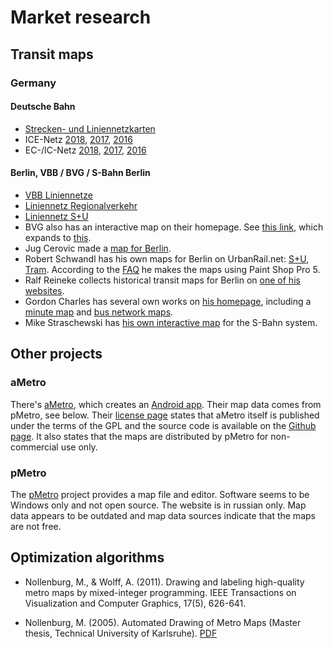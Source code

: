 # Market research

## Transit maps

### Germany

#### Deutsche Bahn

* [Strecken- und Liniennetzkarten](https://www.bahn.de/p/view/service/fahrplaene/streckennetz.shtml)
* ICE-Netz
  [2018](https://www.bahn.de/p/view/mdb/bahnintern/fahrplan_und_buchung/reiseauskunftsmedien/fahrplanmedien-download/mdb_263334_ice_liniennetz_v2_2018.pdf),
  [2017](https://www.bahn.de/p/view/mdb/bahnintern/fahrplan_und_buchung/reiseauskunftsmedien/fahrplanmedien-download/2017/mdb_241654_ice_liniennetz_2017_v2.pdf),
  [2016](https://www.bahn.de/p/view/mdb/bahnintern/fahrplan_und_buchung/reiseauskunftsmedien/fahrplanmedien-download/2016/mdb_228121_583_ice_liniennetz_2016_v2.pdf)
* EC-/IC-Netz
  [2018](https://www.bahn.de/p/view/mdb/bahnintern/fahrplan_und_buchung/reiseauskunftsmedien/fahrplanmedien-download/mdb_263335_icec_liniennetz_2018.pdf),
  [2017](https://www.bahn.de/p/view/mdb/bahnintern/fahrplan_und_buchung/reiseauskunftsmedien/fahrplanmedien-download/2017/mdb_241655_icec_liniennetz_2017-v3.pdf),
  [2016](https://www.bahn.de/p/view/mdb/bahnintern/fahrplan_und_buchung/reiseauskunftsmedien/fahrplanmedien-download/2016/mdb_228122_583_icec_liniennetz_2016_v3.pdf)

#### Berlin, VBB / BVG / S-Bahn Berlin

* [VBB Liniennetze](http://www.vbb.de/de/article/fahrplan/liniennetze/liniennetze/897.html)
* [Liniennetz Regionalverkehr](http://images.vbb.de/assets/downloads/file/799103.pdf)
* [Liniennetz S+U](http://images.vbb.de/assets/downloads/file/1373695.pdf)
* BVG also has an interactive map on their homepage. See
  [this link](https://www.bvg.de/de/Fahrinfo/Liniennetz),
  which expands to
  [this](https://fahrinfo.bvg.de/Fahrinfo/bin/query.bin/dn?ujm=1&MapLayer=NETWORK).
* Jug Cerovic made a [map for Berlin](http://www.inat.fr/metro/berlin/).
* Robert Schwandl has his own maps for Berlin on UrbanRail.net:
  [S+U](http://www.urbanrail.net/eu/de/b/berlin.htm),
  [Tram](http://www.urbanrail.net/eu/de/b/tram/berlin-tram.htm).
  According to the [FAQ](http://www.urbanrail.net/about.htm) he makes the maps using Paint Shop Pro 5.
* Ralf Reineke collects historical transit maps for Berlin on
  [one of his websites](http://hauptstrasse83f.de/liniennetz/alte-netzspinnen/).
* Gordon Charles has several own works on
  [his homepage](http://www.berlinfahrplan.de/), including a
  [minute map](http://www.berlinfahrplan.de/minnetz.htm)
  and [bus network maps](http://www.berlinfahrplan.de/busnetz.htm).
* Mike Straschewski has
  [his own interactive map](http://www.stadtschnellbahn-berlin.de/strecken/index.php)
  for the S-Bahn system.

## Other projects

### aMetro

There's [aMetro](http://www.ametro.org), which creates an
[Android app](https://play.google.com/store/apps/details?id=org.ametro).
Their map data comes from pMetro, see below.
Their [license page](http://www.ametro.org/license) states that aMetro
itself is published under the terms of the GPL and the source code is
available on the [Github page](https://github.com/RomanGolovanov/ametro).
It also states that the maps are distributed by pMetro for non-commercial
use only.

### pMetro

The [pMetro](http://pmetro.su) project provides a map file and editor.
Software seems to be Windows only and not open source. The website is in
russian only. Map data appears to be outdated and map data sources indicate
that the maps are not free.

## Optimization algorithms

* Nollenburg, M., & Wolff, A. (2011). Drawing and labeling high-quality metro maps
by mixed-integer programming. IEEE Transactions on Visualization and Computer
Graphics, 17(5), 626-641.

* Nollenburg, M. (2005). Automated Drawing of Metro Maps (Master thesis, Technical
University of Karlsruhe). [PDF](http://i11www.iti.kit.edu/extra/publications/n-admm-05da.pdf)
